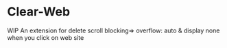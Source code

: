 # Clear-Web
WIP
An extension for delete scroll blocking=> overflow: auto & display none when you click on web site
